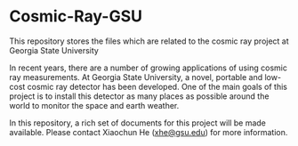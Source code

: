 # Cosmic-Ray-GSU
This repository stores the files which are related to the cosmic ray project at Georgia State University

In recent years, there are a number of growing applications of using cosmic ray measurements. At Georgia State University, a novel, portable and low-cost cosmic ray detector has been developed. One of the main goals of this project is to install this detector as many places as possible around the world to monitor the space and earth weather. 

In this repository, a rich set of documents for this project will be made available. Please contact Xiaochun He (xhe@gsu.edu) for more information.
